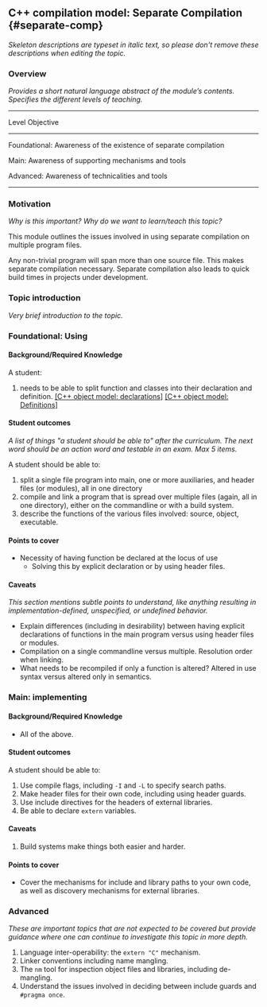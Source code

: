 ## C++ compilation model: Separate Compilation {#separate-comp}

_Skeleton descriptions are typeset in italic text,_
_so please don't remove these descriptions when editing the topic._

### Overview

_Provides a short natural language abstract of the module’s contents._
_Specifies the different levels of teaching._

------------------------------------------------------------------------
Level             Objective
----------------- ------------------------------------------------------
Foundational:      Awareness of the existence of separate compilation

Main:              Awareness of supporting mechanisms and tools

Advanced:          Awareness of technicalities and tools

------------------------------------------------------------------------

### Motivation

_Why is this important?_
_Why do we want to learn/teach this topic?_

This module outlines the issues involved in using separate compilation on multiple program files.

Any non-trivial program will span more than one source file. This makes separate compilation necessary. Separate compilation also leads to quick build times in projects under development.

### Topic introduction

_Very brief introduction to the topic._

### Foundational: Using

#### Background/Required Knowledge

A student: 

1. needs to be able to split function and classes into their declaration and definition. [[C++ object model: declarations]][1] [[C++ object model: Definitions]][2]


#### Student outcomes

_A list of things "a student should be able to" after the curriculum._
_The next word should be an action word and testable in an exam._
_Max 5 items._

A student should be able to:

1. split a single file program into main, one or more auxiliaries, and header files (or modules), all in one directory
2. compile and link a program that is spread over multiple files (again, all in one directory), either on the commandline or with a build system.
3. describe the functions of the various files involved: source, object, executable.


#### Points to cover

* Necessity of having function be declared at the locus of use
  * Solving this by explicit declaration or by using header files.

#### Caveats

_This section mentions subtle points to understand, like anything resulting in
implementation-defined, unspecified, or undefined behavior._

* Explain differences (including in desirability) between having explicit declarations of functions in the main program versus using header files or modules.
* Compilation on a single commandline versus multiple. Resolution order when linking.
* What needs to be recompiled if only a function is altered? Altered in use syntax versus altered only in semantics.

### Main: implementing

#### Background/Required Knowledge

* All of the above.

#### Student outcomes

A student should be able to:

1. Use compile flags, including `-I` and `-L` to specify search paths.
2. Make header files for their own code, including using header guards.
3. Use include directives for the headers of external libraries.
4. Be able to declare `extern` variables.

#### Caveats

1. Build systems make things both easier and harder.

#### Points to cover

* Cover the mechanisms for include and library paths to your own code, as well as discovery mechanisms for external libraries.

### Advanced

_These are important topics that are not expected to be covered but provide
guidance where one can continue to investigate this topic in more depth._

1. Language inter-operability: the `extern "C"` mechanism.
2. Linker conventions including name mangling.
3. The `nm` tool for inspection object files and libraries, including de-mangling.
4. Understand the issues involved in deciding between include guards and `#pragma once`.

[1]: ../object-model/declarations.md
[2]: ../object-model/definitions.md
